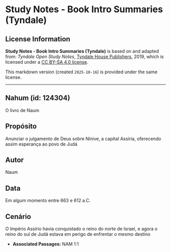 # Study Notes - Book Intro Summaries (Tyndale)

## License Information

**Study Notes - Book Intro Summaries (Tyndale)** is based on and adapted from: _Tyndale Open Study Notes_, [Tyndale House Publishers](https://tyndaleopenresources.com/), 2019, which is licensed under a [CC BY-SA 4.0 license](https://creativecommons.org/licenses/by-sa/4.0/legalcode.en).

This markdown version (created `2025-10-16`) is provided under the same license.



--------------------------------

## Nahum (id: 124304)

O livro de Naum

Propósito
---------

Anunciar o julgamento de Deus sobre Nínive, a capital Assíria, oferecendo assim esperança ao povo de Judá

Autor
-----

Naum

Data
----

Em algum momento entre 663 e 612 a.C.

Cenário
-------

O Império Assírio havia conquistado o reino do norte de Israel, e agora o reino do sul de Judá estava em perigo de enfrentar o mesmo destino

* **Associated Passages:** NAM 1:1

